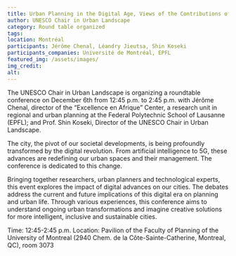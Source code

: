 ```yaml
---
title: Urban Planning in the Digital Age, Views of the Contributions of Research in Planning
author: UNESCO Chair in Urban Landscape
category: Round table organized
tags: 
location: Montréal
participants: Jérôme Chenal, Léandry Jieutsa, Shin Koseki 
participants_companies: Université de Montréal, EPFL
featured_img: /assets/images/
img_credit:
alt:
---
```

The UNESCO Chair in Urban Landscape is organizing a roundtable conference on December 6th from 12:45 p.m. to 2:45 p.m. with Jérôme Chenal, director of the “Excellence en Afrique” Center, a research unit in regional and urban planning at the Federal Polytechnic School of Lausanne (EPFL); and Prof. Shin Koseki, Director of the UNESCO Chair in Urban Landscape.

The city, the pivot of our societal developments, is being profoundly transformed by the digital revolution. From artificial intelligence to 5G, these advances are redefining our urban spaces and their management. The conference is dedicated to this change.

Bringing together researchers, urban planners and technological experts, this event explores the impact of digital advances on our cities. The debates address the current and future implications of this digital era on planning and urban life. Through various experiences, this conference aims to understand ongoing urban transformations and imagine creative solutions for more intelligent, inclusive and sustainable cities.

Time: 12:45-2:45 p.m.
Location: Pavilion of the Faculty of Planning of the University of Montreal (2940 Chem. de la Côte-Sainte-Catherine, Montreal, QC), room 3073
